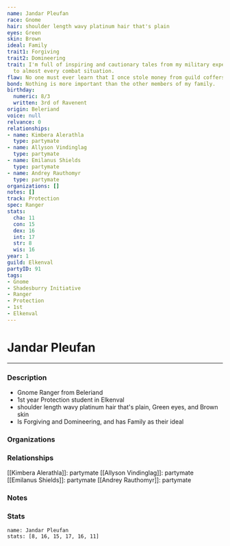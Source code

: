```yaml
---
name: Jandar Pleufan
race: Gnome
hair: shoulder length wavy platinum hair that's plain
eyes: Green
skin: Brown
ideal: Family
trait1: Forgiving
trait2: Domineering
trait: I'm full of inspiring and cautionary tales from my military experience relevant
  to almost every combat situation.
flaw: No one must ever learn that I once stole money from guild coffers.
bond: Nothing is more important than the other members of my family.
birthday:
  numeric: 8/3
  written: 3rd of Ravenent
origin: Beleriand
voice: null
relvance: 0
relationships:
- name: Kimbera Alerathla
  type: partymate
- name: Allyson Vindinglag
  type: partymate
- name: Emilanus Shields
  type: partymate
- name: Andrey Rauthomyr
  type: partymate
organizations: []
notes: []
track: Protection
spec: Ranger
stats:
  cha: 11
  con: 15
  dex: 16
  int: 17
  str: 8
  wis: 16
year: 1
guild: Elkenval
partyID: 91
tags:
- Gnome
- Shadesburry Initiative
- Ranger
- Protection
- 1st
- Elkenval
---
```

# Jandar Pleufan
---
### Description
- Gnome Ranger from Beleriand
- 1st year Protection student in Elkenval
- shoulder length wavy platinum hair that's plain, Green eyes, and Brown skin
- Is Forgiving and Domineering, and has Family as their ideal

### Organizations

### Relationships
[[Kimbera Alerathla]]: partymate
[[Allyson Vindinglag]]: partymate
[[Emilanus Shields]]: partymate
[[Andrey Rauthomyr]]: partymate

### Notes

### Stats
```statblock
name: Jandar Pleufan
stats: [8, 16, 15, 17, 16, 11]
```